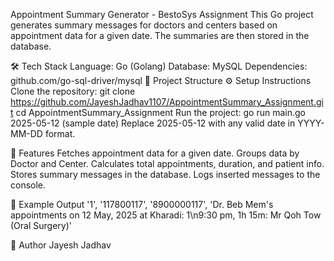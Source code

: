 Appointment Summary Generator - BestoSys Assignment
This Go project generates summary messages for doctors and centers based on appointment data for a given date. The summaries are then stored in the database.

🛠 Tech Stack
Language: Go (Golang)
Database: MySQL
Dependencies:
github.com/go-sql-driver/mysql
📁 Project Structure
⚙️ Setup Instructions
Clone the repository:
git clone https://github.com/JayeshJadhav1107/AppointmentSummary_Assignment.git
cd AppointmentSummary_Assignment
Run the project:
go run main.go 2025-05-12 (sample date) Replace 2025-05-12 with any valid date in YYYY-MM-DD format.

📌 Features Fetches appointment data for a given date. Groups data by Doctor and Center. Calculates total appointments, duration, and patient info. Stores summary messages in the database. Logs inserted messages to the console.

🧪 Example Output '1', '117800117', '8900000117', 'Dr. Beb Mem's appointments on 12 May, 2025 at Kharadi: 1\n9:30 pm, 1h 15m: Mr Qoh Tow (Oral Surgery)'

🙋 Author Jayesh Jadhav